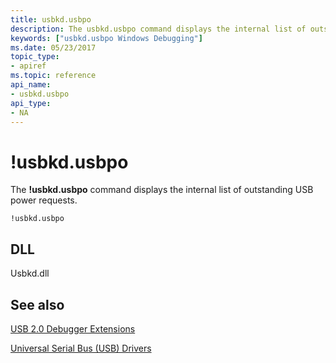 ```yaml
---
title: usbkd.usbpo
description: The usbkd.usbpo command displays the internal list of outstanding USB power requests.
keywords: ["usbkd.usbpo Windows Debugging"]
ms.date: 05/23/2017
topic_type:
- apiref
ms.topic: reference
api_name:
- usbkd.usbpo
api_type:
- NA
---
```


# !usbkd.usbpo


The **!usbkd.usbpo** command displays the internal list of outstanding USB power requests.

```dbgcmd
!usbkd.usbpo
```

## <span id="DLL"></span><span id="dll"></span>DLL


Usbkd.dll

## See also


[USB 2.0 Debugger Extensions](usb-2-0-extensions.md)

[Universal Serial Bus (USB) Drivers](../usbcon/index.md)

 

